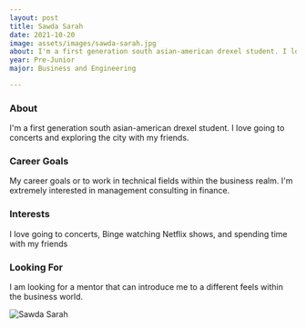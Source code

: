 ```yaml
---
layout: post
title: Sawda Sarah 
date: 2021-10-20
image: assets/images/sawda-sarah.jpg
about: I'm a first generation south asian-american drexel student. I love going to concerts and exploring the city with my friends. 
year: Pre-Junior
major: Business and Engineering 

---
```


### About

I'm a first generation south asian-american drexel student. I love going to concerts and exploring the city with my friends. 

### Career Goals

My career goals or to work in technical fields within the business realm. I'm extremely interested in management consulting in finance.

### Interests


I love going to concerts, Binge watching Netflix shows, and spending time with my friends

### Looking For

I am looking for a mentor that can introduce me to a different feels within the business world.

<div class="text-center my-5">
    <img src="{ "assets/images/sawda-sarah.jpg" | absolute_url }" alt="Sawda Sarah" class="rounded post-img" />
</div>
